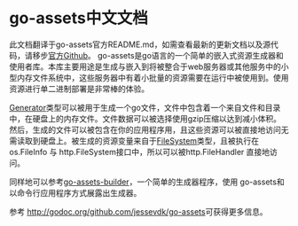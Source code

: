 # go-assets中文文档

此文档翻译于go-assets官方README.md，如需查看最新的更新文档以及源代码，请移步[官方Github](https://github.com/jessevdk/go-assets)。
go-assets是go语言的一个简单的嵌入式资源生成器和使用者库。本库主要用途是生成与嵌入到将被整合于web服务器或其他服务中的小型内存文件系统中，这些服务器中有着小批量的资源需要在运行中被使用到。使用资源进行单二进制部署是非常棒的体验。

[Generator](http://godoc.org/github.com/jessevdk/go-assets#Generator)类型可以被用于生成一个go文件，文件中包含着一个来自文件和目录中，在硬盘上的内存文件。文件数据可以被选择使用gzip压缩以达到减小体积。然后，生成的文件可以被包含在你的应用程序用，且这些资源可以被直接地访问无需读取到硬盘上。被生成的资源变量来自于[FileSystem](http://godoc.org/github.com/jessevdk/go-assets#FileSystem)类型，且被执行在os.FileInfo 与 http.FileSystem接口中，所以可以被http.FileHandler
直接地访问。

同样地可以参考[go-assets-builder](https://github.com/jessevdk/go-assets-builder)，一个简单的生成器程序，使用 go-assets和以命令行应用程序方式展露出生成器。

参考 <http://godoc.org/github.com/jessevdk/go-assets>可获得更多信息。

